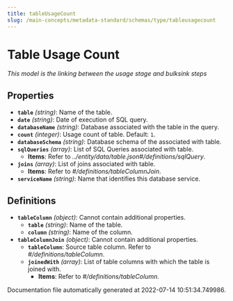 ```yaml
---
title: tableUsageCount
slug: /main-concepts/metadata-standard/schemas/type/tableusagecount
---
```


# Table Usage Count

*This model is the linking between the usage stage and bulksink steps*

## Properties

- **`table`** *(string)*: Name of the table.
- **`date`** *(string)*: Date of execution of SQL query.
- **`databaseName`** *(string)*: Database associated with the table in the query.
- **`count`** *(integer)*: Usage count of table. Default: `1`.
- **`databaseSchema`** *(string)*: Database schema of the associated with table.
- **`sqlQueries`** *(array)*: List of SQL Queries associated with table.
  - **Items**: Refer to *../entity/data/table.json#/definitions/sqlQuery*.
- **`joins`** *(array)*: List of joins associated with table.
  - **Items**: Refer to *#/definitions/tableColumnJoin*.
- **`serviceName`** *(string)*: Name that identifies this database service.
## Definitions

- **`tableColumn`** *(object)*: Cannot contain additional properties.
  - **`table`** *(string)*: Name of the table.
  - **`column`** *(string)*: Name of the column.
- **`tableColumnJoin`** *(object)*: Cannot contain additional properties.
  - **`tableColumn`**: Source table column. Refer to *#/definitions/tableColumn*.
  - **`joinedWith`** *(array)*: List of table columns with which the table is joined with.
    - **Items**: Refer to *#/definitions/tableColumn*.


Documentation file automatically generated at 2022-07-14 10:51:34.749986.
